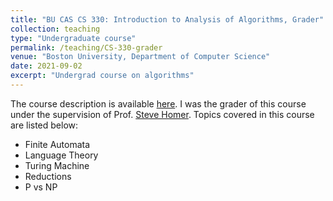 ```yaml
---
title: "BU CAS CS 330: Introduction to Analysis of Algorithms, Grader"
collection: teaching
type: "Undergraduate course"
permalink: /teaching/CS-330-grader
venue: "Boston University, Department of Computer Science"
date: 2021-09-02
excerpt: "Undergrad course on algorithms"
---
```


The course description is available [here](https://www.bu.edu/academics/cas/courses/cas-cs-330/). I was the grader of this course under the supervision of 
Prof. [Steve Homer](https://www.cs.bu.edu/faculty/homer/). Topics covered in this course are listed below:

- Finite Automata
- Language Theory 
- Turing Machine
- Reductions
- P vs NP
